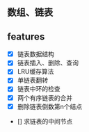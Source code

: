 
## 数组、链表


## features
  - [x] 链表数据结构
  - [x] 链表插入、删除、查询
  - [x] LRU缓存算法
  - [x] 单链表翻转
  - [x] 链表中环的检查
  - [x] 两个有序链表的合并
  - [x] 删除链表倒数第n个结点
  - [] 求链表的中间节点
